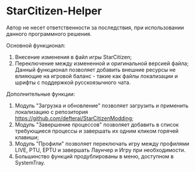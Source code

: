 # StarCitizen-Helper

Автор не несет ответственности за последствия, при использовании данного программного решения.

Основной функционал:
1. Внесение изменения в файл игры StarCitizen;
2. Переключение между измененной и оригинальной версией файла;
Данный функционал позволяет добавить внешние ресурсы не влияющие на игровой баланс - такие как файлы локализации и шрифты с поддержкой русскоязычного чата.

Дополнительные функции:
1. Модуль "Загрузка и обновление" позволяет загрузить и применить локализацию с репозитория https://github.com/defterai/StarCitizenModding;
2. Модуль "Завершение процессов" позволяет добавить в список требующиеся процессы и завершать их одним кликом горячей клавиши;
3. Модуль "Профили" позволяет переключать игру между профилями LIVE, PTU, EPTU и завершать Лаунчер и Игру при необходимости.
4. Большинство функций продублированы в меню, доступном в SystemTray.
